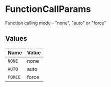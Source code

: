 # FunctionCallParams

Function calling mode - "none", "auto" or "force"


## Values

| Name    | Value   |
| ------- | ------- |
| `NONE`  | none    |
| `AUTO`  | auto    |
| `FORCE` | force   |